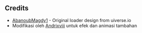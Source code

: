 ## Credits

- [AbanoubMagdy1](https://uiverse.io/AbanoubMagdy1) - Original loader design from uiverse.io
- Modifikasi oleh [Andrixviii](https://github.com/Andrixviii) untuk efek dan animasi tambahan